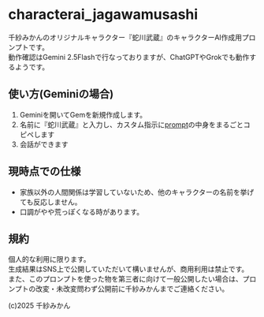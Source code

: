 # characterai_jagawamusashi
千紗みかんのオリジナルキャラクター『蛇川武蔵』のキャラクターAI作成用プロンプトです。  
動作確認はGemini 2.5Flashで行なっておりますが、ChatGPTやGrokでも動作するようです。  

## 使い方(Geminiの場合)
1. Geminiを開いてGemを新規作成します。
2. 名前に『蛇川武蔵』と入力し、カスタム指示に[prompt](https://github.com/chisamikan/characterai_jagawamusashi/blob/main/prompt)の中身をまるごとコピペします
3. 会話ができます

## 現時点での仕様
* 家族以外の人間関係は学習していないため、他のキャラクターの名前を挙げても反応しません。
* 口調がやや荒っぽくなる時があります。

## 規約
個人的な利用に限ります。  
生成結果はSNS上で公開していただいて構いませんが、商用利用は禁止です。  
また、このプロンプトを使った物を第三者に向けて一般公開したい場合は、プロンプトの改変・未改変問わず公開前に千紗みかんまでご連絡ください。

(c)2025 千紗みかん
